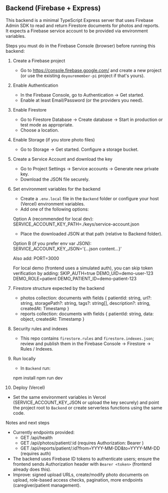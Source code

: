## Backend (Firebase + Express)

This backend is a minimal TypeScript Express server that uses Firebase Admin SDK to read and return Firestore documents for photos and reports. It expects a Firebase service account to be provided via environment variables.

Steps you must do in the Firebase Console (browser) before running this backend:

1. Create a Firebase project
   - Go to https://console.firebase.google.com/ and create a new project (or use the existing `doyouremember-pi` project if that's yours).

2. Enable Authentication
   - In the Firebase Console, go to Authentication -> Get started.
   - Enable at least Email/Password (or the providers you need).

3. Enable Firestore
   - Go to Firestore Database -> Create database -> Start in production or test mode as appropriate.
   - Choose a location.

4. Enable Storage (if you store photo files)
   - Go to Storage -> Get started. Configure a storage bucket.

5. Create a Service Account and download the key
   - Go to Project Settings -> Service accounts -> Generate new private key.
   - Download the JSON file securely.

6. Set environment variables for the backend
   - Create a `.env.local` file in the `Backend` folder or configure your host (Vercel) environment variables.
   - Add one of the following options:

   Option A (recommended for local dev):
   SERVICE_ACCOUNT_KEY_PATH=./keys/service-account.json

   - Place the downloaded JSON at that path (relative to Backend folder).

   Option B (if you prefer env var JSON):
   SERVICE_ACCOUNT_KEY_JSON='{...json content...}'

   Also add:
   PORT=3000
   
   For local demo (frontend uses a simulated auth), you can skip token verification by adding:
   SKIP_AUTH=true
   DEMO_UID=demo-user-123
   DEMO_ROLE=patient
   DEMO_PATIENT_ID=demo-patient-123

7. Firestore structure expected by the backend
   - photos collection: documents with fields { patientId: string, url?: string, storagePath?: string, tags?: string[], description?: string, createdAt: Timestamp }
   - reports collection: documents with fields { patientId: string, data: object, createdAt: Timestamp }

8. Security rules and indexes
   - This repo contains `firestore.rules` and `firestore.indexes.json`; review and publish them in the Firebase Console -> Firestore -> Rules / Indexes.

9. Run locally
   - In `Backend` run:

   npm install
   npm run dev

10. Deploy (Vercel)
   - Set the same environment variables in Vercel (SERVICE_ACCOUNT_KEY_JSON or upload the key securely) and point the project root to `Backend` or create serverless functions using the same code.

Notes and next steps
 - Currently endpoints provided:
   - GET /api/health
   - GET /api/photos/patient/:id (requires Authorization: Bearer <idToken>)
   - GET /api/reports/patient/:id?from=YYYY-MM-DD&to=YYYY-MM-DD (requires auth)
 - The backend uses Firebase ID tokens to authenticate users; ensure the frontend sends Authorization header with `Bearer <token>` (frontend already does this).
 - Improve: signed upload URLs, create/modify photo documents on upload, role-based access checks, pagination, more endpoints (caregiver/patient management).
